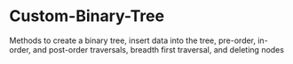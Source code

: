 # Custom-Binary-Tree
Methods to create a binary tree, insert data into the tree, pre-order, in-order, and post-order traversals, breadth first traversal, and deleting nodes
